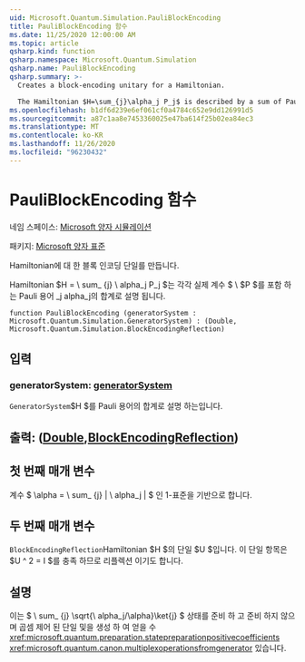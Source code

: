 ```yaml
---
uid: Microsoft.Quantum.Simulation.PauliBlockEncoding
title: PauliBlockEncoding 함수
ms.date: 11/25/2020 12:00:00 AM
ms.topic: article
qsharp.kind: function
qsharp.namespace: Microsoft.Quantum.Simulation
qsharp.name: PauliBlockEncoding
qsharp.summary: >-
  Creates a block-encoding unitary for a Hamiltonian.

  The Hamiltonian $H=\sum_{j}\alpha_j P_j$ is described by a sum of Pauli terms $P_j$, each with real coefficient $\alpha_j$.
ms.openlocfilehash: b1df6d239e6ef061cf0a4784c652e9dd126991d5
ms.sourcegitcommit: a87c1aa8e7453360025e47ba614f25b02ea84ec3
ms.translationtype: MT
ms.contentlocale: ko-KR
ms.lasthandoff: 11/26/2020
ms.locfileid: "96230432"
---
```

# <a name="pauliblockencoding-function"></a>PauliBlockEncoding 함수

네임 스페이스: [Microsoft 양자 시뮬레이션](xref:Microsoft.Quantum.Simulation)

패키지: [Microsoft 양자 표준](https://nuget.org/packages/Microsoft.Quantum.Standard)


Hamiltonian에 대 한 블록 인코딩 단일를 만듭니다.

Hamiltonian $H = \ sum_ {j} \ alpha_j P_j $는 각각 실제 계수 $ \ $P $를 포함 하는 Pauli 용어 _j alpha_j의 합계로 설명 됩니다.

```qsharp
function PauliBlockEncoding (generatorSystem : Microsoft.Quantum.Simulation.GeneratorSystem) : (Double, Microsoft.Quantum.Simulation.BlockEncodingReflection)
```


## <a name="input"></a>입력

### <a name="generatorsystem--generatorsystem"></a>generatorSystem: [generatorSystem](xref:Microsoft.Quantum.Simulation.GeneratorSystem)

`GeneratorSystem`$H $를 Pauli 용어의 합계로 설명 하는입니다.



## <a name="output--doubleblockencodingreflection"></a>출력: ([Double](xref:microsoft.quantum.lang-ref.double),[BlockEncodingReflection](xref:Microsoft.Quantum.Simulation.BlockEncodingReflection))

## <a name="first-parameter"></a>첫 번째 매개 변수

계수 $ \alpha = \ sum_ {j} | \ alpha_j | $ 인 1-표준을 기반으로 합니다.

## <a name="second-parameter"></a>두 번째 매개 변수

`BlockEncodingReflection`Hamiltonian $H $의 단일 $U $입니다. 이 단일 항목은 $U ^ 2 = I $를 충족 하므로 리플렉션 이기도 합니다.

## <a name="remarks"></a>설명

이는 $ \ sum_ {j} \sqrt{\ alpha_j/\alpha}\ket{j} $ 상태를 준비 하 고 준비 하지 않으며 곱셈 제어 된 단일 및을 생성 하 여 얻을 수 <xref:microsoft.quantum.preparation.statepreparationpositivecoefficients> <xref:microsoft.quantum.canon.multiplexoperationsfromgenerator> 있습니다.